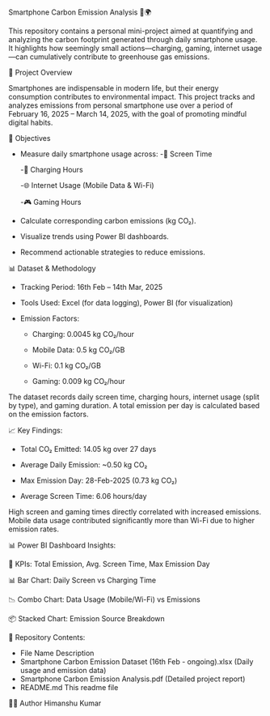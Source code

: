 Smartphone Carbon Emission Analysis 📱🌍

This repository contains a personal mini-project aimed at quantifying and analyzing the carbon footprint generated through daily smartphone usage. It highlights how seemingly small actions—charging, gaming, internet usage—can cumulatively contribute to greenhouse gas emissions.

📌 Project Overview

Smartphones are indispensable in modern life, but their energy consumption contributes to environmental impact. This project tracks and analyzes emissions from personal smartphone use over a period of February 16, 2025 – March 14, 2025, with the goal of promoting mindful digital habits.

🎯 Objectives

- Measure daily smartphone usage across:
    -📱 Screen Time
    
    -🔌 Charging Hours
    
    -🌐 Internet Usage (Mobile Data & Wi-Fi)
    
    -🎮 Gaming Hours

- Calculate corresponding carbon emissions (kg CO₂).

- Visualize trends using Power BI dashboards.

- Recommend actionable strategies to reduce emissions.


📊 Dataset & Methodology

- Tracking Period: 16th Feb – 14th Mar, 2025

- Tools Used: Excel (for data logging), Power BI (for visualization)

- Emission Factors:

    - Charging: 0.0045 kg CO₂/hour
    
    - Mobile Data: 0.5 kg CO₂/GB
    
    - Wi-Fi: 0.1 kg CO₂/GB
    
    - Gaming: 0.009 kg CO₂/hour

The dataset records daily screen time, charging hours, internet usage (split by type), and gaming duration. A total emission per day is calculated based on the emission factors.


📈 Key Findings:
- Total CO₂ Emitted: 14.05 kg over 27 days

- Average Daily Emission: ~0.50 kg CO₂

- Max Emission Day: 28-Feb-2025 (0.73 kg CO₂)

- Average Screen Time: 6.06 hours/day

High screen and gaming times directly correlated with increased emissions. Mobile data usage contributed significantly more than Wi-Fi due to higher emission rates.


📊 Power BI Dashboard Insights:

📌 KPIs: Total Emission, Avg. Screen Time, Max Emission Day

📊 Bar Chart: Daily Screen vs Charging Time

📉 Combo Chart: Data Usage (Mobile/Wi-Fi) vs Emissions

📦 Stacked Chart: Emission Source Breakdown


📁 Repository Contents:

- File Name	Description
- Smartphone Carbon Emission Dataset (16th Feb - ongoing).xlsx	(Daily usage and emission data)
- Smartphone Carbon Emission Analysis.pdf	(Detailed project report)
- README.md	This readme file

🙋‍♂️ Author
Himanshu Kumar
